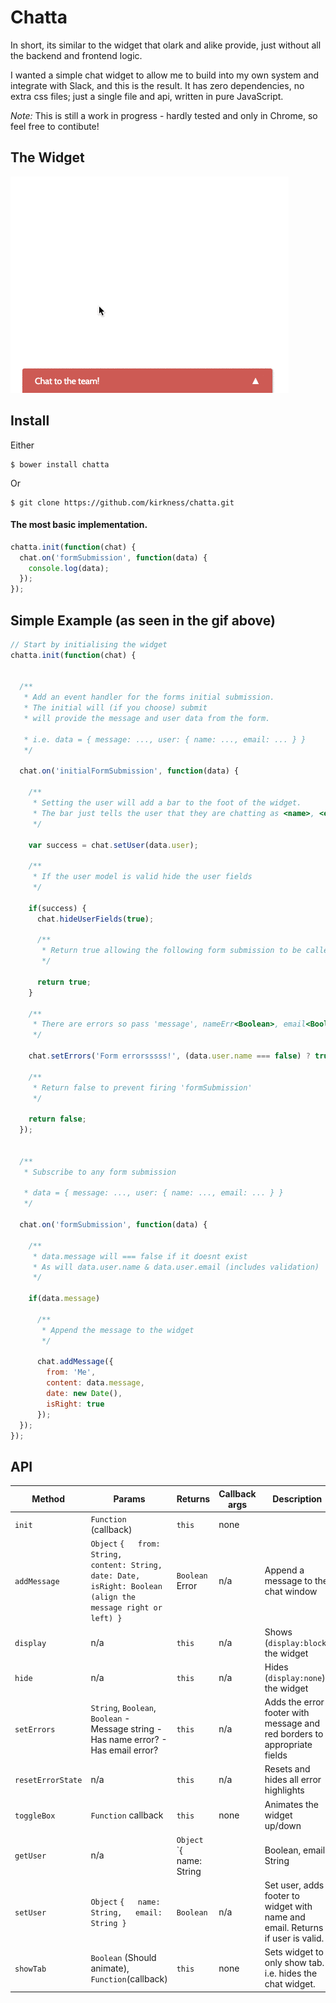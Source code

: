 
# Chatta

In short, its similar to the widget that olark and alike provide, just without all the backend and frontend logic.

I wanted a simple chat widget to allow me to build into my own system and integrate with Slack, and this is the result. It has zero dependencies, no extra css files; just a single file and api, written in pure JavaScript.

*Note:* This is still a work in progress - hardly tested and only in Chrome, so feel free to contibute!

## The Widget

![Website Chat Widget (Chatta)](https://github.com/kirkness/chatta/blob/master/example.gif)

## Install

Either

```
$ bower install chatta
```
Or
```
$ git clone https://github.com/kirkness/chatta.git
```

#### The most basic implementation.

```js
chatta.init(function(chat) {
  chat.on('formSubmission', function(data) {
    console.log(data);
  });
});
```


## Simple Example (as seen in the gif above)

``` js
// Start by initialising the widget
chatta.init(function(chat) {


  /**
   * Add an event handler for the forms initial submission.
   * The initial will (if you choose) submit
   * will provide the message and user data from the form.

   * i.e. data = { message: ..., user: { name: ..., email: ... } }
   */

  chat.on('initialFormSubmission', function(data) {

    /**
     * Setting the user will add a bar to the foot of the widget.
     * The bar just tells the user that they are chatting as <name>, <email>
     */

    var success = chat.setUser(data.user);

    /**
     * If the user model is valid hide the user fields
     */

    if(success) {
      chat.hideUserFields(true);

      /**
       * Return true allowing the following form submission to be called
       */

      return true;
    }

    /**
     * There are errors so pass 'message', nameErr<Boolean>, email<Boolean>
     */

    chat.setErrors('Form errorsssss!', (data.user.name === false) ? true : false, (data.user.email === false) ? true : false);

    /**
     * Return false to prevent firing 'formSubmission'
     */

    return false;
  });


  /**
   * Subscribe to any form submission

   * data = { message: ..., user: { name: ..., email: ... } }
   */

  chat.on('formSubmission', function(data) {

    /**
     * data.message will === false if it doesnt exist
     * As will data.user.name & data.user.email (includes validation)
     */

    if(data.message)

      /**
       * Append the message to the widget
       */

      chat.addMessage({
        from: 'Me',
        content: data.message,
        date: new Date(),
        isRight: true
      });
  });
});
```

## API
| Method            | Params                                                                                                               | Returns                                                          | Callback args | Description                                                                    |
|-------------------|----------------------------------------------------------------------------------------------------------------------|------------------------------------------------------------------|---------------|--------------------------------------------------------------------------------|
| `init`            | `Function` (callback)                                                                                                | `this`                                                           | none          |                                                                                |
| `addMessage`      | `Object` `{   from: String,   content: String,   date: Date,   isRight: Boolean (align the message right or left) }` | `Boolean` Error                                                  | n/a           | Append a message to the chat window                                            |
| `display`         | n/a                                                                                                                  | `this`                                                           | n/a           | Shows (`display:block`) the widget                                             |
| `hide`            | n/a                                                                                                                  | `this`                                                           | n/a           | Hides (`display:none`) the widget                                              |
| `setErrors`       | `String`, `Boolean`, `Boolean`  - Message string  - Has name error?  - Has email error?                              | `this`                                                           | n/a           | Adds the error footer with message and red borders to appropriate fields       |
| `resetErrorState` | n/a                                                                                                                  | `this`                                                           | n/a           | Resets and hides all error highlights                                          |
| `toggleBox`       | `Function` callback                                                                                                  | `this`                                                           | none          | Animates the widget up/down                                                    |
| `getUser`         | n/a                                                                                                                  | `Object` `{   name: String||Boolean,   email: String||Boolean }` | n/a           | Get the user                                                                   |
| `setUser`         | `Object` `{   name: String,   email: String }`                                                                       | `Boolean`                                                        | n/a           | Set user, adds footer to widget with name and email. Returns if user is valid. |
| `showTab`         | `Boolean` (Should animate), `Function`(callback)                                                                     | `this`                                                           | none          | Sets widget to only show tab. i.e. hides the chat widget.                      |
